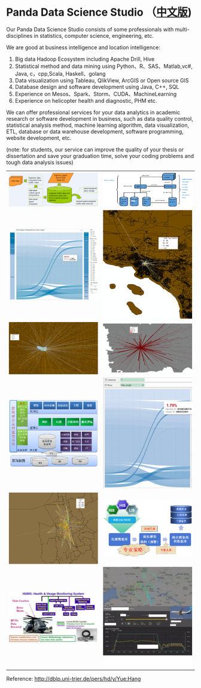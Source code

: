 # Panda Data Science Studio （[中文版](README.md))

Our Panda Data Science Studio consists of some professionals with multi-disciplines in statistics, computer science, engineering, etc.

We are good at business intelligence and location intelligence: 

1. Big data Hadoop Ecosystem including Apache Drill, Hive
2. Statistical method and data mining using Python、R、SAS、Matlab,vc#, Java, c，cpp,Scala, Haskell、golang
3. Data visualization using Tableau, QlikView, ArcGIS or Open source GIS
4. Database design and software development using Java, C++, SQL
5. Experience on Mesos、Spark、Storm、CUDA、MachineLearning
6. Experience on helicopter health and diagnostic, PHM etc.


We can offer professional services for your data analytics in academic research or software development in business, such as data quality control, statistical analysis method, machine learning algorithm, data visualization, ETL, database or data warehouse development, software programming, website development, etc. 

(note: for students, our service can improve the quality of your thesis or dissertation and save your graduation time, solve your coding problems and tough data analysis issues)

|    |    |
| -------------------------------------|:----------------------------------------:| 
| ![Pics s5](pic/transim.png "transim")| ![Pics s5](pic/bi-flow.png "transim")    | 
| ![Pics s6](pic/p1.jpg "p1")          | ![Pics](pic/CA1.png "ca1")               |
| ![Pics](pic/CA2.png "ca2")           | ![Pics](pic/s3.png "s3")                 |
| ![rr1](pic/rr1.png "rr1")            | ![Pics](pic/t2.png "t2")                 |
| ![tt](pic/tt.png "tt")               | ![Pics](pic/pp1.png "pp1")               |
| ![hums](pic/hums_3.jpg "hums")       | ![Pics](pic/flightdata.jpeg "flightdata")|

Reference: http://dblp.uni-trier.de/pers/hd/y/Yue:Hang

